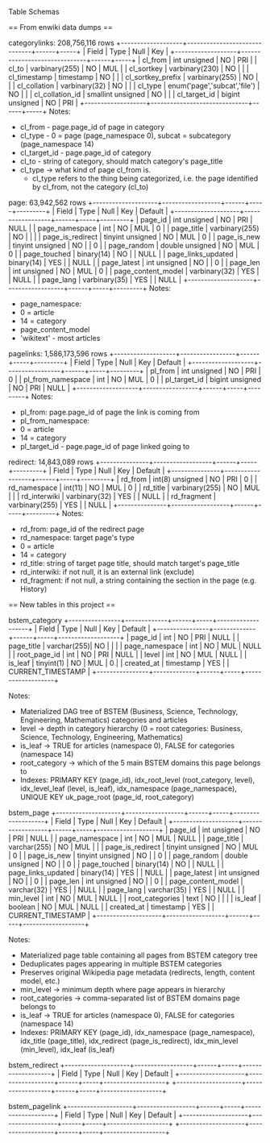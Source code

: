 Table Schemas

== From enwiki data dumps ==

categorylinks: 208,756,116 rows
+-------------------+------------------------------+------+-----+
| Field             | Type                         | Null | Key | 
+-------------------+------------------------------+------+-----+
| cl_from           | int unsigned                 | NO   | PRI | 
| cl_to             | varbinary(255)               | NO   | MUL |
| cl_sortkey        | varbinary(230)               | NO   |     |
| cl_timestamp      | timestamp                    | NO   |     |
| cl_sortkey_prefix | varbinary(255)               | NO   |     |
| cl_collation      | varbinary(32)                | NO   |     |
| cl_type           | enum('page','subcat','file') | NO   |     | 
| cl_collation_id   | smallint unsigned            | NO   |     | 
| cl_target_id      | bigint unsigned              | NO   | PRI | 
+-------------------+------------------------------+------+-----+
Notes:
- cl_from - page.page_id of page in category
- cl_type - 0 = page (page_namespace 0), subcat = subcategory (page_namespace 14)
- cl_target_id - page.page_id of category 
- cl_to - string of category, should match category's page_title
- cl_type → what kind of page cl_from is. 
  - cl_type refers to the thing being categorized, i.e. the page identified by cl_from, not the category (cl_to)

page: 63,942,562 rows
+--------------------+------------------+------+-----+---------+
| Field              | Type             | Null | Key | Default | 
+--------------------+------------------+------+-----+---------+
| page_id            | int unsigned     | NO   | PRI | NULL    | 
| page_namespace     | int              | NO   | MUL | 0       |
| page_title         | varbinary(255)   | NO   |     |         |
| page_is_redirect   | tinyint unsigned | NO   | MUL | 0       |
| page_is_new        | tinyint unsigned | NO   |     | 0       |
| page_random        | double unsigned  | NO   | MUL | 0       |
| page_touched       | binary(14)       | NO   |     | NULL    |
| page_links_updated | binary(14)       | YES  |     | NULL    |
| page_latest        | int unsigned     | NO   |     | 0       |
| page_len           | int unsigned     | NO   | MUL | 0       |
| page_content_model | varbinary(32)    | YES  |     | NULL    |
| page_lang          | varbinary(35)    | YES  |     | NULL    |
+--------------------+------------------+------+-----+---------+
Notes:
- page_namespace:
 - 0 = article
 - 14 = category
- page_content_model
 - 'wikitext' - most articles

pagelinks: 1,586,173,596 rows
+-------------------+-----------------+------+-----+---------+
| Field             | Type            | Null | Key | Default | 
+-------------------+-----------------+------+-----+---------+
| pl_from           | int unsigned    | NO   | PRI | 0       |
| pl_from_namespace | int             | NO   | MUL | 0       |
| pl_target_id      | bigint unsigned | NO   | PRI | NULL    |
+-------------------+-----------------+------+-----+---------+
Notes:
- pl_from: page.page_id of page the link is coming from
- pl_from_namespace:
 - 0 = article
 - 14 = category
- pl_target_id - page.page_id of page linked going to 

redirect: 14,843,089 rows
+---------------+------------------+------+-----+---------+
| Field         | Type             | Null | Key | Default |
+---------------+------------------+------+-----+---------+
| rd_from       | int(8) unsigned  | NO   | PRI | 0       |
| rd_namespace  | int(11)          | NO   | MUL | 0       |
| rd_title      | varbinary(255)   | NO   | MUL |         |
| rd_interwiki  | varbinary(32)    | YES  |     | NULL    |
| rd_fragment   | varbinary(255)   | YES  |     | NULL    |
+---------------+------------------+------+-----+---------+
Notes:
- rd_from: page_id of the redirect page
- rd_namespace: target page's type
 - 0 = article
 - 14 = category
- rd_title: string of target page title, should match target's page_title
- rd_interwiki: if not null, it is an external link (exclude)
- rd_fragment: if not null, a string containing the section in the page (e.g. History)

== New tables in this project ==

bstem_category
+----------------+-------------+------+-----+-------------------+
| Field          | Type        | Null | Key | Default           |
+----------------+-------------+------+-----+-------------------+
| page_id        | int         | NO   | PRI | NULL              |
| page_title     | varchar(255)| NO   |     |                   |
| page_namespace | int         | NO   | MUL | NULL              |
| root_page_id   | int         | NO   | PRI | NULL              |
| level          | int         | NO   | MUL | NULL              |
| is_leaf        | tinyint(1)  | NO   | MUL | 0                 |
| created_at     | timestamp   | YES  |     | CURRENT_TIMESTAMP |
+----------------+-------------+------+-----+-------------------+

Notes:
- Materialized DAG tree of BSTEM (Business, Science, Technology, Engineering, Mathematics) categories and articles
- level → depth in category hierarchy (0 = root categories: Business, Science, Technology, Engineering, Mathematics)
- is_leaf → TRUE for articles (namespace 0), FALSE for categories (namespace 14) 
- root_category → which of the 5 main BSTEM domains this page belongs to
- Indexes: PRIMARY KEY (page_id), idx_root_level (root_category, level), idx_level_leaf (level, is_leaf), idx_namespace (page_namespace), UNIQUE KEY uk_page_root (page_id, root_category)

bstem_page
+--------------------+------------------+------+-----+-------------------+
| Field              | Type             | Null | Key | Default           |
+--------------------+------------------+------+-----+-------------------+
| page_id            | int unsigned     | NO   | PRI | NULL              |
| page_namespace     | int              | NO   | MUL | NULL              |
| page_title         | varchar(255)     | NO   | MUL |                   |
| page_is_redirect   | tinyint unsigned | NO   | MUL | 0                 |
| page_is_new        | tinyint unsigned | NO   |     | 0                 |
| page_random        | double unsigned  | NO   |     | 0                 |
| page_touched       | binary(14)       | NO   |     | NULL              |
| page_links_updated | binary(14)       | YES  |     | NULL              |
| page_latest        | int unsigned     | NO   |     | 0                 |
| page_len           | int unsigned     | NO   |     | 0                 |
| page_content_model | varchar(32)      | YES  |     | NULL              |
| page_lang          | varchar(35)      | YES  |     | NULL              |
| min_level          | int              | NO   | MUL | NULL              |
| root_categories    | text             | NO   |     |                   |
| is_leaf            | boolean          | NO   | MUL | NULL              |
| created_at         | timestamp        | YES  |     | CURRENT_TIMESTAMP |
+--------------------+------------------+------+-----+-------------------+

Notes:
- Materialized page table containing all pages from BSTEM category tree
- Deduplicates pages appearing in multiple BSTEM categories
- Preserves original Wikipedia page metadata (redirects, length, content model, etc.)
- min_level → minimum depth where page appears in hierarchy
- root_categories → comma-separated list of BSTEM domains page belongs to
- is_leaf → TRUE for articles (namespace 0), FALSE for categories (namespace 14)
- Indexes: PRIMARY KEY (page_id), idx_namespace (page_namespace), idx_title (page_title), idx_redirect (page_is_redirect), idx_min_level (min_level), idx_leaf (is_leaf)


bstem_redirect
+--------------------+------------------+------+-----+-------------------+
| Field              | Type             | Null | Key | Default           |
+--------------------+------------------+------+-----+-------------------+
+--------------------+------------------+------+-----+-------------------+


bstem_pagelink
+--------------------+------------------+------+-----+-------------------+
| Field              | Type             | Null | Key | Default           |
+--------------------+------------------+------+-----+-------------------+
+--------------------+------------------+------+-----+-------------------+
